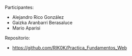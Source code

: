 Participantes:
  - Alejandro Rico González
  - Gaizka Aranbarri Berasaluce
  - Mario Aparisi

Repositorio:
  - https://github.com/RIK0K/Practica_Fundamentos_Web
